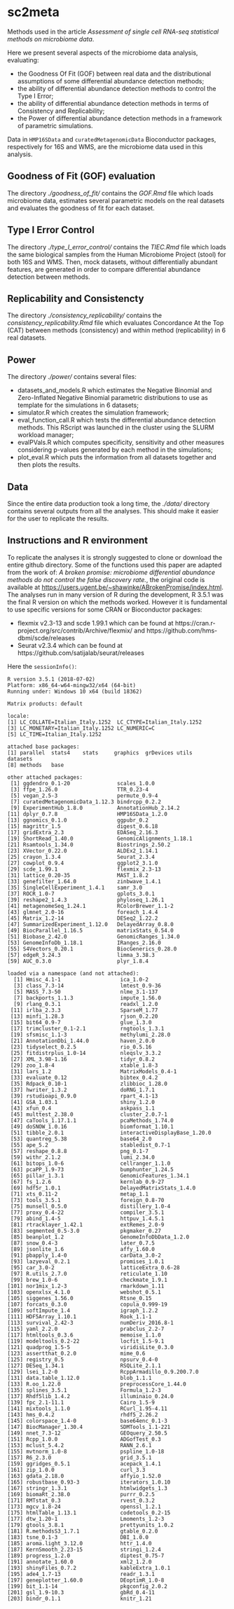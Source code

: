 # sc2meta
Methods used in the article _Assessment of single cell RNA-seq statistical methods on microbiome data_.

Here we present several aspects of the microbiome data analysis, evaluating:
<ul>
  <li> the Goodness Of Fit (GOF) between real data and the distributional assumptions of some differential abundance detection methods; </li>
  <li> the ability of differential abundance detection methods to control the Type I Error; </li>
  <li> the ability of differential abundance detection methods in terms of Consistency and Replicability; </li>
  <li> the Power of differential abundance detection methods in a framework of parametric simulations. </ul>

Data in `HMP16SData` and `curatedMetagenomicData` Bioconductor packages, respectively for 16S and WMS, are the microbiome data used in this analysis.

## Goodness of Fit (GOF) evaluation
The directory _./goodness_of_fit/_ contains the _GOF.Rmd_ file which loads microbiome data, estimates several parametric models on the real datasets and evaluates the goodness of fit for each dataset. 

## Type I Error Control
The directory _./type_I_error_control/_ contains the _TIEC.Rmd_ file which loads the same biological samples from the Human Microbiome Project (stool) for both 16S and WMS. Then, mock datasets, without differentially abundant features, are generated in order to compare differential abundance detection between methods.

## Replicability and Consistencty
The directory _./consistency_replicability/_ contains the _consistency_replicability.Rmd_ file which evaluates Concordance At the Top (CAT) between methods (consistency) and within method (replicability) in 6 real datasets.

## Power
The directory _./power/_ contains several files:
<ul>
  <li> datasets_and_models.R which estimates the Negative Binomial and Zero-Inflated Negative Binomial parametric distributions to use as template for the simulations in 6 datasets; </li>
  <li> simulator.R which creates the simulation framework; </li>
  <li> eval_function_call.R which tests the differential abundance detection methods. This RScript was launched in the cluster using the SLURM workload manager; </li>
  <li> evalPVals.R which computes specificity, sensitivity and other measures considering p-values generated by each method in the simulations;</li>
  <li> plot_eval.R which puts the information from all datasets together and then plots the results.</li>
</ul>

## Data
Since the entire data production took a long time, the _./data/_ directory contains several outputs from all the analyses. This should make it easier for the user to replicate the results.

## Instructions and R environment
To replicate the analyses it is strongly suggested to clone or download the entire github directory. Some of the functions used this paper are adapted from the work of: _A broken promise: microbiome differential abundance methods do not control the false discovery rate._, the original code is available at https://users.ugent.be/~shawinke/ABrokenPromise/index.html. The analyses run in many version of R during the development, R 3.5.1 was the final R version on which the methods worked. However it is fundamental to use specific versions for some CRAN or Bioconductor packages:
<ul>
  <li> flexmix v2.3-13 and scde 1.99.1 which can be found at https://cran.r-project.org/src/contrib/Archive/flexmix/
and https://github.com/hms-dbmi/scde/releases</li>
  <li> Seurat v2.3.4 which can be found at https://github.com/satijalab/seurat/releases</li>
</ul>

Here the `sessionInfo()`:
```
R version 3.5.1 (2018-07-02)
Platform: x86_64-w64-mingw32/x64 (64-bit)
Running under: Windows 10 x64 (build 18362)

Matrix products: default

locale:
[1] LC_COLLATE=Italian_Italy.1252  LC_CTYPE=Italian_Italy.1252   
[3] LC_MONETARY=Italian_Italy.1252 LC_NUMERIC=C                  
[5] LC_TIME=Italian_Italy.1252    

attached base packages:
[1] parallel  stats4    stats     graphics  grDevices utils     datasets 
[8] methods   base     

other attached packages:
 [1] ggdendro_0.1-20               scales_1.0.0                 
 [3] ffpe_1.26.0                   TTR_0.23-4                   
 [5] vegan_2.5-3                   permute_0.9-4                
 [7] curatedMetagenomicData_1.12.3 bindrcpp_0.2.2               
 [9] ExperimentHub_1.8.0           AnnotationHub_2.14.2         
[11] dplyr_0.7.8                   HMP16SData_1.2.0             
[13] ggnomics_0.1.0                ggpubr_0.2                   
[15] magrittr_1.5                  digest_0.6.18                
[17] gridExtra_2.3                 EDASeq_2.16.3                
[19] ShortRead_1.40.0              GenomicAlignments_1.18.1     
[21] Rsamtools_1.34.0              Biostrings_2.50.2            
[23] XVector_0.22.0                ALDEx2_1.14.1                
[25] crayon_1.3.4                  Seurat_2.3.4                 
[27] cowplot_0.9.4                 ggplot2_3.1.0                
[29] scde_1.99.1                   flexmix_2.3-13               
[31] lattice_0.20-35               MAST_1.8.2                   
[33] genefilter_1.64.0             zinbwave_1.4.1               
[35] SingleCellExperiment_1.4.1    samr_3.0                     
[37] ROCR_1.0-7                    gplots_3.0.1                 
[39] reshape2_1.4.3                phyloseq_1.26.1              
[41] metagenomeSeq_1.24.1          RColorBrewer_1.1-2           
[43] glmnet_2.0-16                 foreach_1.4.4                
[45] Matrix_1.2-14                 DESeq2_1.22.2                
[47] SummarizedExperiment_1.12.0   DelayedArray_0.8.0           
[49] BiocParallel_1.16.5           matrixStats_0.54.0           
[51] Biobase_2.42.0                GenomicRanges_1.34.0         
[53] GenomeInfoDb_1.18.1           IRanges_2.16.0               
[55] S4Vectors_0.20.1              BiocGenerics_0.28.0          
[57] edgeR_3.24.3                  limma_3.38.3                 
[59] AUC_0.3.0                     plyr_1.8.4                   

loaded via a namespace (and not attached):
  [1] Hmisc_4.1-1                   ica_1.0-2                    
  [3] class_7.3-14                  lmtest_0.9-36                
  [5] MASS_7.3-50                   nlme_3.1-137                 
  [7] backports_1.1.3               impute_1.56.0                
  [9] rlang_0.3.1                   readxl_1.2.0                 
 [11] irlba_2.3.3                   SparseM_1.77                 
 [13] minfi_1.28.3                  rjson_0.2.20                 
 [15] bit64_0.9-7                   glue_1.3.0                   
 [17] trimcluster_0.1-2.1           rngtools_1.3.1               
 [19] sfsmisc_1.1-3                 methylumi_2.28.0             
 [21] AnnotationDbi_1.44.0          haven_2.0.0                  
 [23] tidyselect_0.2.5              rio_0.5.16                   
 [25] fitdistrplus_1.0-14           nleqslv_3.3.2                
 [27] XML_3.98-1.16                 tidyr_0.8.2                  
 [29] zoo_1.8-4                     xtable_1.8-3                 
 [31] lars_1.2                      MatrixModels_0.4-1           
 [33] evaluate_0.12                 bibtex_0.4.2                 
 [35] Rdpack_0.10-1                 zlibbioc_1.28.0              
 [37] hwriter_1.3.2                 doRNG_1.7.1                  
 [39] rstudioapi_0.9.0              rpart_4.1-13                 
 [41] GSA_1.03.1                    shiny_1.2.0                  
 [43] xfun_0.4                      askpass_1.1                  
 [45] multtest_2.38.0               cluster_2.0.7-1              
 [47] caTools_1.17.1.1              pcaMethods_1.74.0            
 [49] doSNOW_1.0.16                 biomformat_1.10.1            
 [51] tibble_2.0.1                  interactiveDisplayBase_1.20.0
 [53] quantreg_5.38                 base64_2.0                   
 [55] ape_5.2                       stabledist_0.7-1             
 [57] reshape_0.8.8                 png_0.1-7                    
 [59] withr_2.1.2                   lumi_2.34.0                  
 [61] bitops_1.0-6                  cellranger_1.1.0             
 [63] pcaPP_1.9-73                  bumphunter_1.24.5            
 [65] pillar_1.3.1                  GenomicFeatures_1.34.1       
 [67] fs_1.2.6                      kernlab_0.9-27               
 [69] hdf5r_1.0.1                   DelayedMatrixStats_1.4.0     
 [71] xts_0.11-2                    metap_1.1                    
 [73] tools_3.5.1                   foreign_0.8-70               
 [75] munsell_0.5.0                 distillery_1.0-4             
 [77] proxy_0.4-22                  compiler_3.5.1               
 [79] abind_1.4-5                   httpuv_1.4.5.1               
 [81] rtracklayer_1.42.1            extRemes_2.0-9               
 [83] segmented_0.5-3.0             pkgmaker_0.27                
 [85] beanplot_1.2                  GenomeInfoDbData_1.2.0       
 [87] snow_0.4-3                    later_0.7.5                  
 [89] jsonlite_1.6                  affy_1.60.0                  
 [91] pbapply_1.4-0                 carData_3.0-2                
 [93] lazyeval_0.2.1                promises_1.0.1               
 [95] car_3.0-2                     latticeExtra_0.6-28          
 [97] R.utils_2.7.0                 reticulate_1.10              
 [99] brew_1.0-6                    checkmate_1.9.1              
[101] nor1mix_1.2-3                 rmarkdown_1.11               
[103] openxlsx_4.1.0                webshot_0.5.1                
[105] siggenes_1.56.0               Rtsne_0.15                   
[107] forcats_0.3.0                 copula_0.999-19              
[109] softImpute_1.4                igraph_1.2.2                 
[111] HDF5Array_1.10.1              Rook_1.1-1                   
[113] survival_2.42-3               numDeriv_2016.8-1            
[115] yaml_2.2.0                    prabclus_2.2-7               
[117] htmltools_0.3.6               memoise_1.1.0                
[119] modeltools_0.2-22             locfit_1.5-9.1               
[121] quadprog_1.5-5                viridisLite_0.3.0            
[123] assertthat_0.2.0              mime_0.6                     
[125] registry_0.5                  npsurv_0.4-0                 
[127] DESeq_1.34.1                  RSQLite_2.1.1                
[129] lsei_1.2-0                    RcppArmadillo_0.9.200.7.0    
[131] data.table_1.12.0             blob_1.1.1                   
[133] R.oo_1.22.0                   preprocessCore_1.44.0        
[135] splines_3.5.1                 Formula_1.2-3                
[137] Rhdf5lib_1.4.2                illuminaio_0.24.0            
[139] fpc_2.1-11.1                  Cairo_1.5-9                  
[141] mixtools_1.1.0                RCurl_1.95-4.11              
[143] hms_0.4.2                     rhdf5_2.26.2                 
[145] colorspace_1.4-0              base64enc_0.1-3              
[147] BiocManager_1.30.4            SDMTools_1.1-221             
[149] nnet_7.3-12                   GEOquery_2.50.5              
[151] Rcpp_1.0.0                    ADGofTest_0.3                
[153] mclust_5.4.2                  RANN_2.6.1                   
[155] mvtnorm_1.0-8                 pspline_1.0-18               
[157] R6_2.3.0                      grid_3.5.1                   
[159] ggridges_0.5.1                acepack_1.4.1                
[161] zip_1.0.0                     curl_3.3                     
[163] gdata_2.18.0                  affyio_1.52.0                
[165] robustbase_0.93-3             iterators_1.0.10             
[167] stringr_1.3.1                 htmlwidgets_1.3              
[169] biomaRt_2.38.0                purrr_0.2.5                  
[171] RMTstat_0.3                   rvest_0.3.2                  
[173] mgcv_1.8-24                   openssl_1.2.1                
[175] htmlTable_1.13.1              codetools_0.2-15             
[177] dtw_1.20-1                    Lmoments_1.2-3               
[179] gtools_3.8.1                  prettyunits_1.0.2            
[181] R.methodsS3_1.7.1             gtable_0.2.0                 
[183] tsne_0.1-3                    DBI_1.0.0                    
[185] aroma.light_3.12.0            httr_1.4.0                   
[187] KernSmooth_2.23-15            stringi_1.2.4                
[189] progress_1.2.0                diptest_0.75-7               
[191] annotate_1.60.0               xml2_1.2.0                   
[193] shinyFiles_0.7.2              kableExtra_1.0.1             
[195] ade4_1.7-13                   readr_1.3.1                  
[197] geneplotter_1.60.0            DEoptimR_1.0-8               
[199] bit_1.1-14                    pkgconfig_2.0.2              
[201] gsl_1.9-10.3                  gbRd_0.4-11                  
[203] bindr_0.1.1                   knitr_1.21
```
